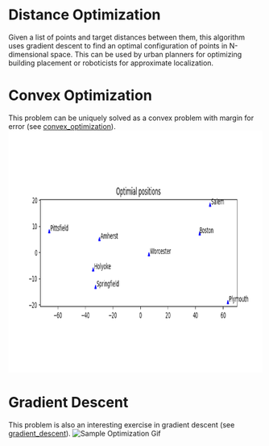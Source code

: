 # Distance Optimization #
Given a list of points and target distances between them, this algorithm uses gradient descent to find an optimal configuration of points in N-dimensional space. This can be used by urban planners for optimizing building placement or roboticists for approximate localization.

# Convex Optimization #
This problem can be uniquely solved as a convex problem with margin for error (see [convex_optimization](./convex_optimization/)).
<img src="assets/massachusetts_cvx_0.05.png" alt="Sample Results" width="640" height="480px" title="Local positions"/>

# Gradient Descent #
This problem is also an interesting exercise in gradient descent (see [gradient_descent](./gradient_descent/)).
<img src="assets/optimization.gif" alt="Sample Optimization Gif" width="800" height="450px" title="Sample Optimization Gif"/>
